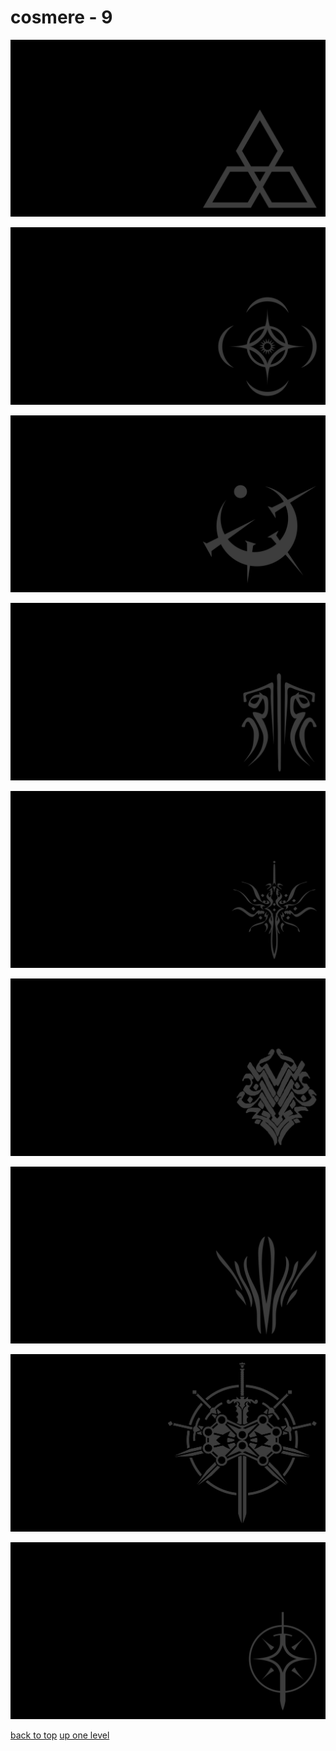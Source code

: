 # cosmere - 9
[![cosmere_ghostbloods.png](/terminal/grey%20on%20black/little/cosmere/cosmere_ghostbloods.png "cosmere_ghostbloods.png")](https://raw.githubusercontent.com/buckmanc/wallpapers/main/terminal/grey%20on%20black/little/cosmere/cosmere_ghostbloods.png)

[![cosmere.png](/terminal/grey%20on%20black/little/cosmere/cosmere.png "cosmere.png")](https://raw.githubusercontent.com/buckmanc/wallpapers/main/terminal/grey%20on%20black/little/cosmere/cosmere.png)

[![mistborn_atium.png](/terminal/grey%20on%20black/little/cosmere/mistborn_atium.png "mistborn_atium.png")](https://raw.githubusercontent.com/buckmanc/wallpapers/main/terminal/grey%20on%20black/little/cosmere/mistborn_atium.png)

[![stormlight_glyph_kholin.png](/terminal/grey%20on%20black/little/cosmere/stormlight_glyph_kholin.png "stormlight_glyph_kholin.png")](https://raw.githubusercontent.com/buckmanc/wallpapers/main/terminal/grey%20on%20black/little/cosmere/stormlight_glyph_kholin.png)

[![stormlight_glyph_roshar.png](/terminal/grey%20on%20black/little/cosmere/stormlight_glyph_roshar.png "stormlight_glyph_roshar.png")](https://raw.githubusercontent.com/buckmanc/wallpapers/main/terminal/grey%20on%20black/little/cosmere/stormlight_glyph_roshar.png)

[![stormlight_glyph_thath_justice.png](/terminal/grey%20on%20black/little/cosmere/stormlight_glyph_thath_justice.png "stormlight_glyph_thath_justice.png")](https://raw.githubusercontent.com/buckmanc/wallpapers/main/terminal/grey%20on%20black/little/cosmere/stormlight_glyph_thath_justice.png)

[![stormlight_glyph_truthwatchers.png](/terminal/grey%20on%20black/little/cosmere/stormlight_glyph_truthwatchers.png "stormlight_glyph_truthwatchers.png")](https://raw.githubusercontent.com/buckmanc/wallpapers/main/terminal/grey%20on%20black/little/cosmere/stormlight_glyph_truthwatchers.png)

[![stormlight.png](/terminal/grey%20on%20black/little/cosmere/stormlight.png "stormlight.png")](https://raw.githubusercontent.com/buckmanc/wallpapers/main/terminal/grey%20on%20black/little/cosmere/stormlight.png)

[![stormlight_simple.png](/terminal/grey%20on%20black/little/cosmere/stormlight_simple.png "stormlight_simple.png")](https://raw.githubusercontent.com/buckmanc/wallpapers/main/terminal/grey%20on%20black/little/cosmere/stormlight_simple.png)



[back to top](#)
[up one level](/terminal/grey%20on%20black/little/README.MD)
